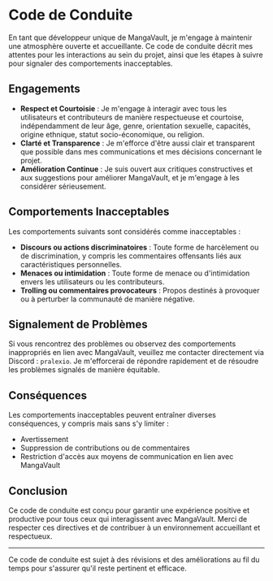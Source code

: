 # Code de Conduite

En tant que développeur unique de MangaVault, je m'engage à maintenir une atmosphère ouverte et accueillante. Ce code de conduite décrit mes attentes pour les interactions au sein du projet, ainsi que les étapes à suivre pour signaler des comportements inacceptables.

## Engagements

- **Respect et Courtoisie** : Je m'engage à interagir avec tous les utilisateurs et contributeurs de manière respectueuse et courtoise, indépendamment de leur âge, genre, orientation sexuelle, capacités, origine ethnique, statut socio-économique, ou religion.
- **Clarté et Transparence** : Je m'efforce d'être aussi clair et transparent que possible dans mes communications et mes décisions concernant le projet.
- **Amélioration Continue** : Je suis ouvert aux critiques constructives et aux suggestions pour améliorer MangaVault, et je m'engage à les considérer sérieusement.

## Comportements Inacceptables

Les comportements suivants sont considérés comme inacceptables :
- **Discours ou actions discriminatoires** : Toute forme de harcèlement ou de discrimination, y compris les commentaires offensants liés aux caractéristiques personnelles.
- **Menaces ou intimidation** : Toute forme de menace ou d'intimidation envers les utilisateurs ou les contributeurs.
- **Trolling ou commentaires provocateurs** : Propos destinés à provoquer ou à perturber la communauté de manière négative.

## Signalement de Problèmes

Si vous rencontrez des problèmes ou observez des comportements inappropriés en lien avec MangaVault, veuillez me contacter directement via Discord : `pralexio`. Je m'efforcerai de répondre rapidement et de résoudre les problèmes signalés de manière équitable.

## Conséquences

Les comportements inacceptables peuvent entraîner diverses conséquences, y compris mais sans s'y limiter :
- Avertissement
- Suppression de contributions ou de commentaires
- Restriction d'accès aux moyens de communication en lien avec MangaVault

## Conclusion

Ce code de conduite est conçu pour garantir une expérience positive et productive pour tous ceux qui interagissent avec MangaVault. Merci de respecter ces directives et de contribuer à un environnement accueillant et respectueux.

---

Ce code de conduite est sujet à des révisions et des améliorations au fil du temps pour s'assurer qu'il reste pertinent et efficace.
